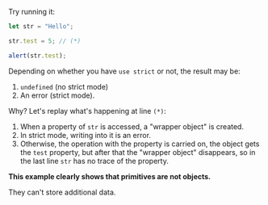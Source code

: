 
Try running it:

```js run
let str = "Hello";

str.test = 5; // (*)

alert(str.test);
```

Depending on whether you have `use strict` or not, the result may be:
1. `undefined` (no strict mode)
2. An error (strict mode).

Why? Let's replay what's happening at line `(*)`:

1. When a property of `str` is accessed, a "wrapper object" is created.
2. In strict mode, writing into it is an error.
3. Otherwise, the operation with the property is carried on, the object gets the `test` property, but after that the "wrapper object" disappears, so in the last line `str` has no trace of the property.

**This example clearly shows that primitives are not objects.**

They can't store additional data.
